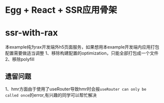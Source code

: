 # Egg + React + SSR应用骨架

# ssr-with-rax

本example纯为rax开发端外h5页面服务，如果想用本example开发端内应用打包配置需要做适当调整
1、移除构建配置的optimization，只能全部打包成一个文件
2、移除polyfill

## 遗留问题

1、hmr方面由于使用了useRouter导致hmr时会报`useRouter can only be called once`的error,有兴趣的同学可以帮忙解决